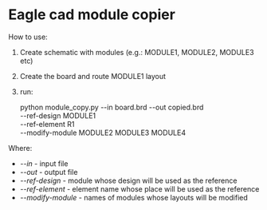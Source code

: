 # Eagle cad module copier

How to use:
1. Create schematic with modules (e.g.: MODULE1, MODULE2, MODULE3 etc)
2. Create the board and route MODULE1 layout
4. run:
   
    python module_copy.py --in board.brd --out copied.brd \
    --ref-design MODULE1 \
    --ref-element R1 \
    --modify-module MODULE2 MODULE3 MODULE4
    
Where: 

* *--in* - input file
* *--out* - output file
* *--ref-design* - module whose design will be used as the reference
* *--ref-element* - element name whose place will be used as the reference
* *--modify-module* - names of modules whose layouts will be modified


